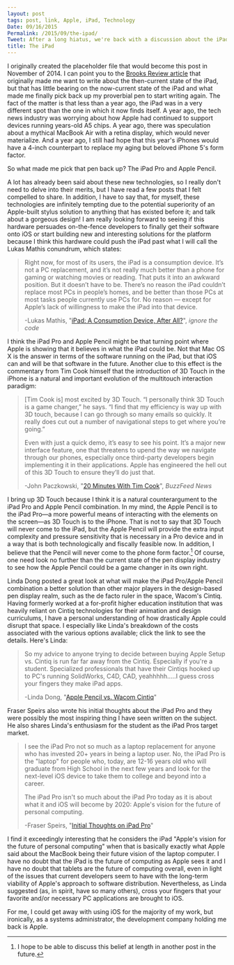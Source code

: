 ```yaml
---
layout: post
tags: post, link, Apple, iPad, Technology
Date: 09/16/2015
Permalink: /2015/09/the-ipad/
Tweet: After a long hiatus, we're back with a discussion about the iPad Pro and Apple Pencil.
title: The iPad
---
```


I originally created the placeholder file that would become this post in November of 2014. I can point you to the [Brooks Review article](https://brooksreview.net/2014/10/zombie-ipad/ "The Zombie iPad - The Brooks Review") that originally made me want to write about the then-current state of the iPad, but that has little bearing on the now-current state of the iPad and what made me finally pick back up my proverbial pen to start writing again. The fact of the matter is that less than a year ago, the iPad was in a very different spot than the one in which it now finds itself. A year ago, the tech news industry was worrying about how Apple had continued to support devices running years-old A5 chips. A year ago, there was speculation about a mythical MacBook Air with a retina display, which would never materialize. And a year ago, I still had hope that this year's iPhones would have a 4-inch counterpart to replace my aging but beloved iPhone 5's form factor.

So what made me pick that pen back up? The iPad Pro and Apple Pencil. 

A lot has already been said about these new technologies, so I really don't need to delve into their merits, but I have read a few posts that I felt compelled to share. In addition, I have to say that, for myself, these technologies are infinitely tempting due to the potential superiority of an Apple-built stylus solution to anything that has existed before it; and talk about a gorgeous design! I am really looking forward to seeing if this hardware persuades on-the-fence developers to finally get their software onto iOS or start building new and interesting solutions for the platform because I think this hardware could push the iPad past what I will call the Lukas Mathis conundrum, which states:

>Right now, for most of its users, the iPad is a consumption device. It’s not a PC replacement, and it’s not really much better than a phone for gaming or watching movies or reading. That puts it into an awkward position. But it doesn’t have to be. There’s no reason the iPad couldn’t replace most PCs in people’s homes, and be better than those PCs at most tasks people currently use PCs for. No reason — except for Apple’s lack of willingness to make the iPad into that device.
>
> -Lukas Mathis, "[iPad: A Consumption Device, After All?](http://ignorethecode.net/blog/2015/08/14/ipad_consumption_device/)", *ignore the code*

I think the iPad Pro and Apple Pencil might be that turning point where Apple is showing that it believes in what the iPad could be. Not that Mac OS X is the answer in terms of the software running on the iPad, but that iOS can and will be that software in the future. Another clue to this effect is the commentary from Tim Cook himself that the introduction of 3D Touch in the iPhone is a natural and important evolution of the multitouch interaction paradigm:

>[Tim Cook is] most excited by 3D Touch. “I personally think 3D Touch is a game changer,” he says. “I find that my efficiency is way up with 3D touch, because I can go through so many emails so quickly. It really does cut out a number of navigational steps to get where you’re going.”
>
>Even with just a quick demo, it’s easy to see his point. It’s a major new interface feature, one that threatens to upend the way we navigate through our phones, especially once third-party developers begin implementing it in their applications. Apple has engineered the hell out of this 3D Touch to ensure they’ll do just that.
>
> -John Paczkowski, "[20 Minutes With Tim Cook](http://www.buzzfeed.com/johnpaczkowski/twenty-minutes-with-tim-cook)", *BuzzFeed News*

I bring up 3D Touch because I think it is a natural counterargument to the iPad Pro and Apple Pencil combination. In my mind, the Apple Pencil is to the iPad Pro—a more powerful means of interacting with the elements on the screen—as 3D Touch is to the iPhone. That is not to say that 3D Touch will never come to the iPad, but the Apple Pencil will provide the extra input complexity and pressure sensitivity that is necessary in a Pro device and in a way that is both technologically and fiscally feasible now. In addition, I believe that the Pencil will never come to the phone form factor.[^1] Of course, one need look no further than the current state of the pen display industry to see how the Apple Pencil could be a game changer in its own right.

Linda Dong posted a great look at what will make the iPad Pro/Apple Pencil combination a better solution than other major players in the design-based pen display realm, such as the de facto ruler in the space, Wacom's Cintiq. Having formerly worked at a for-profit higher education institution that was heavily reliant on Cintiq technologies for their animation and design curriculums, I have a personal understanding of how drastically Apple could disrupt that space. I especially like Linda's breakdown of the costs associated with the various options available; click the link to see the details. Here's Linda:

>So my advice to anyone trying to decide between buying Apple Setup vs. Cintiq is run far far away from the Cintiq. Especially if you're a student. Specialized professionals that have their Cintiqs hooked up to PC's running SolidWorks, C4D, CAD, yeahhhhh.....I guess cross your fingers they make iPad apps.
>
> -Linda Dong, "[Apple Pencil vs. Wacom Cintiq](http://www.lindadong.com/blog//apple-pencil-vs-wacom-cintiq)"

Fraser Speirs also wrote his initial thoughts about the iPad Pro and they were possibly the most inspiring thing I have seen written on the subject. He also shares Linda's enthusiasm for the student as the iPad Pros target market.

> I see the iPad Pro not so much as a laptop replacement for anyone who has invested 20+ years in being a laptop user. No, the iPad Pro is the "laptop" for people who, today, are 12-16 years old who will graduate from High School in the next few years and look for the next-level iOS device to take them to college and beyond into a career.
>
> The iPad Pro isn't so much about the iPad Pro today as it is about what it and iOS will become by 2020: Apple's vision for the future of personal computing.
>
> -Fraser Speirs, "[Initial Thoughts on iPad Pro](http://www.speirs.org/blog/2015/9/11/initial-thoughts-on-ipad-pro)"

I find it exceedingly interesting that he considers the iPad "Apple's vision for the future of personal computing" when that is basically exactly what Apple said about the MacBook being their future vision of the laptop computer. I have no doubt that the iPad is the future of computing as Apple sees it and I have no doubt that tablets are the future of computing overall, even in light of the issues that current developers seem to have with the long-term viability of Apple's approach to software distribution. Nevertheless, as Linda suggested (as, in spirit, have so many others), cross your fingers that your favorite and/or necessary PC applications are brought to iOS.

For me, I could get away with using iOS for the majority of my work, but ironically, as a systems administrator, the development company holding me back is Apple.

[^1]: I hope to be able to discuss this belief at length in another post in the future.